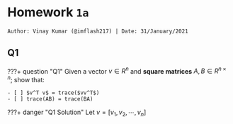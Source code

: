 # Homework `1a`

`Author: Vinay Kumar (@imflash217) | Date: 31/January/2021`

## Q1

???+ question "Q1"
    Given a vector $v \in R^n$ and **square matrices** $A, B \in R^{n\times n}$; show that:

    - [ ] $v^T v$ = trace($vv^T$)
    - [ ] trace(AB) = trace(BA)

???+ danger "Q1 Solution"
    Let $v = [v_1, v_2, \cdots, v_n]$
    
